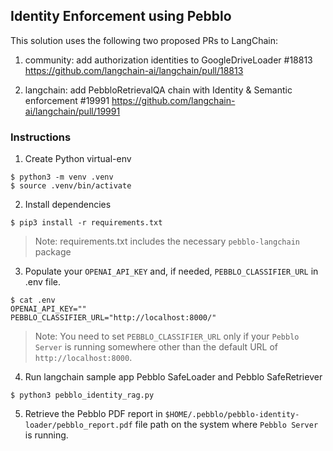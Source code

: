 ## Identity Enforcement using Pebblo

This solution uses the following two proposed PRs to LangChain:

1. community: add authorization identities to GoogleDriveLoader #18813
   https://github.com/langchain-ai/langchain/pull/18813

2. langchain: add PebbloRetrievalQA chain with Identity & Semantic enforcement #19991
   https://github.com/langchain-ai/langchain/pull/19991

### Instructions

1. Create Python virtual-env

```console
$ python3 -m venv .venv
$ source .venv/bin/activate
```

2. Install dependencies

```console
$ pip3 install -r requirements.txt
```

> Note: requirements.txt includes the necessary `pebblo-langchain` package

3. Populate your `OPENAI_API_KEY` and, if needed, `PEBBLO_CLASSIFIER_URL` in .env file.

```console
$ cat .env
OPENAI_API_KEY=""
PEBBLO_CLASSIFIER_URL="http://localhost:8000/"
```

> Note: You need to set `PEBBLO_CLASSIFIER_URL` only if your `Pebblo Server` is running somewhere other than the default URL
> of `http://localhost:8000`.

4. Run langchain sample app Pebblo SafeLoader and Pebblo SafeRetriever

```console
$ python3 pebblo_identity_rag.py
```

5. Retrieve the Pebblo PDF report in `$HOME/.pebblo/pebblo-identity-loader/pebblo_report.pdf` file path on the system where `Pebblo Server` is
   running.
